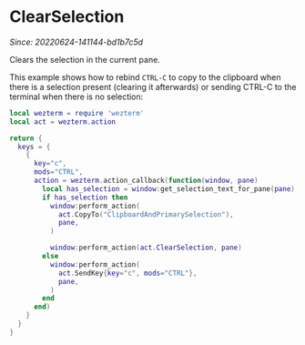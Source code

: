# ClearSelection

*Since: 20220624-141144-bd1b7c5d*

Clears the selection in the current pane.

This example shows how to rebind `CTRL-C` to copy to the clipboard
when there is a selection present (clearing it afterwards) or sending
CTRL-C to the terminal when there is no selection:

```lua
local wezterm = require 'wezterm'
local act = wezterm.action

return {
  keys = {
    {
      key="c",
      mods="CTRL",
      action = wezterm.action_callback(function(window, pane)
        local has_selection = window:get_selection_text_for_pane(pane) ~= ""
        if has_selection then
          window:perform_action(
            act.CopyTo("ClipboardAndPrimarySelection"),
            pane,
          )

          window:perform_action(act.ClearSelection, pane)
        else
          window:perform_action(
            act.SendKey{key="c", mods="CTRL"},
            pane,
          )
        end
      end)
    }
  }
}
```
